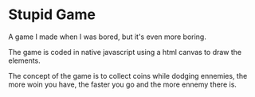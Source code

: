 # Stupid Game
A game I made when I was bored, but it's even more boring.

The game is coded in native javascript using a html canvas to draw the elements.

The concept of the game is to collect coins while dodging ennemies, the more woin you have, the faster you go and the more ennemy there is.
